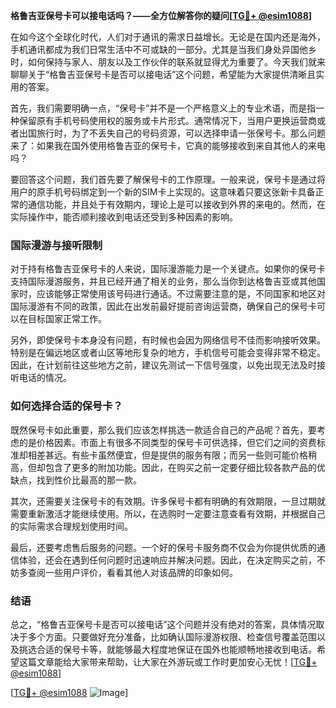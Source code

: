 **格鲁吉亚保号卡可以接电话吗？——全方位解答你的疑问[[TG💪+ @esim1088](https://t.me/s/esim1088)]**

在如今这个全球化时代，人们对于通讯的需求日益增长。无论是在国内还是海外，手机通讯都成为我们日常生活中不可或缺的一部分。尤其是当我们身处异国他乡时，如何保持与家人、朋友以及工作伙伴的联系就显得尤为重要了。今天我们就来聊聊关于“格鲁吉亚保号卡是否可以接电话”这个问题，希望能为大家提供清晰且实用的答案。

首先，我们需要明确一点，“保号卡”并不是一个严格意义上的专业术语，而是指一种保留原有手机号码使用权的服务或卡片形式。通常情况下，当用户更换运营商或者出国旅行时，为了不丢失自己的号码资源，可以选择申请一张保号卡。那么问题来了：如果我在国外使用格鲁吉亚的保号卡，它真的能够接收到来自其他人的来电吗？

要回答这个问题，我们首先要了解保号卡的工作原理。一般来说，保号卡是通过将用户的原手机号码绑定到一个新的SIM卡上实现的。这意味着只要这张新卡具备正常的通信功能，并且处于有效期内，理论上是可以接收到外界的来电的。然而，在实际操作中，能否顺利接收到电话还受到多种因素的影响。

### 国际漫游与接听限制

对于持有格鲁吉亚保号卡的人来说，国际漫游能力是一个关键点。如果你的保号卡支持国际漫游服务，并且已经开通了相关的业务，那么当你到达格鲁吉亚或其他国家时，应该能够正常使用该号码进行通话。不过需要注意的是，不同国家和地区对国际漫游有不同的政策，因此在出发前最好提前咨询运营商，确保自己的保号卡可以在目标国家正常工作。

另外，即使保号卡本身没有问题，有时候也会因为网络信号不佳而影响接听效果。特别是在偏远地区或者山区等地形复杂的地方，手机信号可能会变得非常不稳定。因此，在计划前往这些地方之前，建议先测试一下信号强度，以免出现无法及时接听电话的情况。

### 如何选择合适的保号卡？

既然保号卡如此重要，那么我们应该怎样挑选一款适合自己的产品呢？首先，要考虑的是价格因素。市面上有很多不同类型的保号卡可供选择，但它们之间的资费标准却相差甚远。有些卡虽然便宜，但是提供的服务有限；而另一些则可能价格稍高，但却包含了更多的附加功能。因此，在购买之前一定要仔细比较各款产品的优缺点，找到性价比最高的那一款。

其次，还需要关注保号卡的有效期。许多保号卡都有明确的有效期限，一旦过期就需要重新激活才能继续使用。所以，在选购时一定要注意查看有效期，并根据自己的实际需求合理规划使用时间。

最后，还要考虑售后服务的问题。一个好的保号卡服务商不仅会为你提供优质的通信体验，还会在遇到任何问题时迅速响应并解决问题。因此，在决定购买之前，不妨多查阅一些用户评价，看看其他人对该品牌的印象如何。

### 结语

总之，“格鲁吉亚保号卡是否可以接电话”这个问题并没有绝对的答案，具体情况取决于多个方面。只要做好充分准备，比如确认国际漫游权限、检查信号覆盖范围以及挑选合适的保号卡等，就能够最大程度地保证在国外也能顺畅地接收到电话。希望这篇文章能给大家带来帮助，让大家在外游玩或工作时更加安心无忧！[[TG💪+ @esim1088](https://t.me/s/esim1088)]

[[TG💪+ @esim1088](https://t.me/s/esim1088) ![Image](https://i.postimg.cc/4NQfJmqS/Snipaste-2025-05-13-00-14-12.png)]